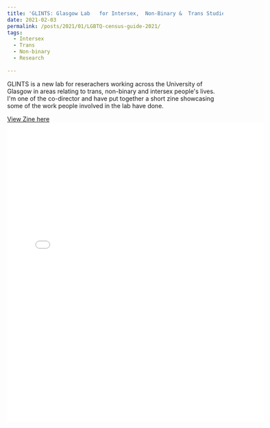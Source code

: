 ```yaml
---
title: 'GLINTS: Glasgow Lab   for Intersex,  Non-Binary &  Trans Studies '
date: 2021-02-03
permalink: /posts/2021/01/LGBTQ-census-guide-2021/
tags:
  - Intersex
  - Trans
  - Non-binary
  - Research 
  
---
```

 
GLINTS is a new lab for reserachers working across the University of Glasgow in areas relating to trans, non-binary and intersex people's lives. I'm one of the co-director and have put together a short zine showcasing some of the work people involved in the lab have done. 


[View Zine here](http://kenglish95.github.io/files/GLINTS.pdf)
<embed src="{{ kenglish95.github.io }}/files/GLINTS.pdf" width="600" height="700" type='application/pdf'>